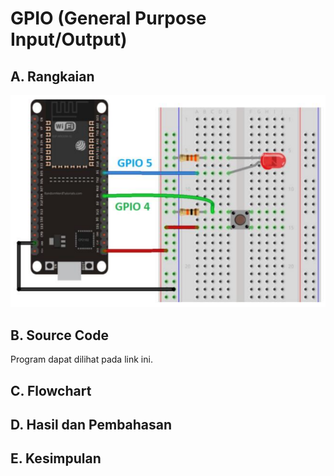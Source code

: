 # GPIO (General Purpose Input/Output)
## A. Rangkaian
![alt text](https://github.com/AisyahKusumastuti/Sistem-Embedded-fix/blob/main/job1/A.%20GPIO/Rangkaian%20GPIO.png?raw=true)
## B. Source Code
Program dapat dilihat pada link ini.
## C. Flowchart

## D. Hasil dan Pembahasan
## E. Kesimpulan
